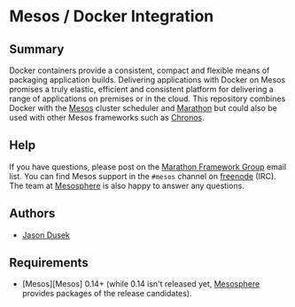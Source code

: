 # Mesos / Docker Integration

## Summary

Docker containers provide a consistent, compact and flexible means of packaging application builds. Delivering applications with Docker on Mesos promises a truly elastic, efficient and consistent platform for delivering a range of applications on premises or in the cloud.
This repository combines Docker with the [Mesos](http://mesos.apache.org) cluster scheduler and [Marathon](https://github.com/mesosphere/marathon) but could also be used with other Mesos frameworks such as [Chronos](https://github.com/airbnb/chronos).

## Help

If you have questions, please post on the [Marathon Framework Group](https://groups.google.com/forum/?hl=en#!forum/marathon-framework) email list.
You can find Mesos support in the `#mesos` channel on [freenode][freenode] (IRC).
The team at [Mesosphere](http://mesosphere.io) is also happy to answer any questions.

## Authors

* [Jason Dusek](https://github.com/solidsnack)

## Requirements

* [Mesos][Mesos] 0.14+ (while 0.14 isn't released yet, [Mesosphere](http://mesosphere.io/downloads/) provides packages of the release candidates).



[freenode]: http://freenode.net/ "IRC channels"
